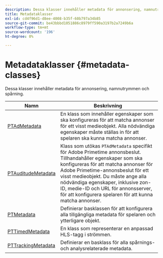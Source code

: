 ```yaml
---
description: Dessa klasser innehåller metadata för annonsering, namnutrymmen och spårning.
title: Metadataklasser
exl-id: cd4f96d1-d8ee-4008-b35f-60b797a34b85
source-git-commit: be43bbbd1051886c8979ff590a3197b2a7249b6a
workflow-type: tm+mt
source-wordcount: '196'
ht-degree: 0%

---
```


# Metadataklasser {#metadata-classes}

Dessa klasser innehåller metadata för annonsering, namnutrymmen och spårning.

| **Namn** | **Beskrivning** |
|---|---|
| [PTAdMetadata](https://help.adobe.com/en_US/primetime/api/psdk/appledoc/Classes/PTAdMetadata.html) | En klass som innehåller egenskaper som ska konfigureras för att matcha annonser för ett visst medieobjekt. Alla nödvändiga egenskaper måste ställas in för att spelaren ska kunna matcha annonser. |
| [PTAuditudeMetadata](https://help.adobe.com/en_US/primetime/api/psdk/appledoc/Classes/PTAuditudeMetadata.html) | Klass som utökas `PTAdMetadata` specifikt för Adobe Primetime annonsbeslut. Tillhandahåller egenskaper som ska konfigureras för att matcha annonser för Adobe Primetime-annonsbeslut för ett visst medieobjekt. Du måste ange alla nödvändiga egenskaper, inklusive zon-ID, medie-ID och URL för annonsserver, för att konfigurera spelaren för att kunna matcha annonser. |
| [PTMetadata](https://help.adobe.com/en_US/primetime/api/psdk/appledoc/Classes/PTMetadata.html) | Definierar basklassen för att konfigurera alla tillgängliga metadata för spelaren och ytterligare objekt. |
| [PTTimedMetadata](https://help.adobe.com/en_US/primetime/api/psdk/appledoc/Classes/PTTimedMetadata.html) | En klass som representerar en anpassad HLS-tagg i strömmen. |
| [PTTrackingMetadata](https://help.adobe.com/en_US/primetime/api/psdk/appledoc/Classes/PTTrackingMetadata.html) | Definierar en basklass för alla spårnings- och analysrelaterade metadata. |
